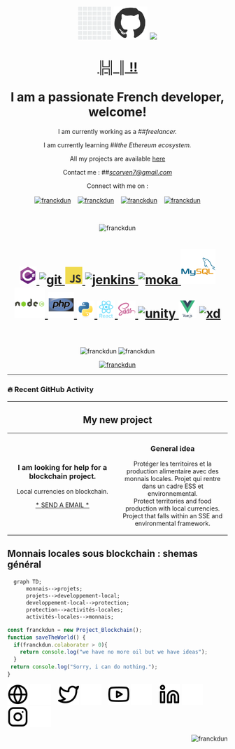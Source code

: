 <!-- username 
<h2 align="center"> ✨ <img src=" https://komarev.com/ghpvc/?username=franckdun&label=Profile%20views&color=0e75b6&style=flat" alt="franckdun" /> ✨ </h2>
-->

<!-- animation -->
<!--![gitartwork](gitartwork.svg)-->

<!-- frise -->
<h1 align="center"> <img src="./img/giphy005.webp" width="75px">  <img src="./img/gitcat.webp" width="76.5px">  <img src="https://media.giphy.com/media/dxn6fRlTIShoeBr69N/giphy.gif" width="75px"> </h1>
 
<!-- Intro phrase HI !--> 
 
<h1 align="center"><a href="https://franckdun.github.io/002_Anim-texte-js/" target="blank">&#9568;&#9571; &#9553; &#8252;</a> <br><br>
I am a passionate French developer, welcome!</h1>


<!-- presentation -->

<div align="center">
  
 I am currently working as a ##*freelancer.*

 I am currently learning ##*the Ethereum ecosystem.*

 All my projects are available [here](https://github.com/franckdun?tab=repositories)

 Contact me : ##*scorven7@gmail.com*
 
 Connect with me on :

<!-- hyperledger -->
<p align="center">
	<a href="#" target="blank"><img align="center" src="https://img.shields.io/badge/hyperledger-2F3134?style=for-the-badge&logo=hyperledger&logoColor=white" alt="franckdun" height="25" width="80" /></a>
	&nbsp;&nbsp;
<!-- Icone codepen --> 
	<a href="https://codepen.io/franckdun" target="blank"><img align="center" src="https://img.shields.io/badge/Codepen-000000?style=for-the-badge&logo=codepen&logoColor=white" alt="franckdun" height="25" width="90" /></a>
	&nbsp;&nbsp;
<!-- Icone mega -->	
	<a href="https://mega.nz/C!wTRmAC4a" target="blank"><img align="center" src="https://img.shields.io/badge/Mega-%23D90007.svg?style=for-the-badge&logo=Mega&logoColor=white" alt="franckdun" height="25" width="70" /></a>
<!-- Codecademy -->
	&nbsp;&nbsp;
	<a href="#" target="blank"><img align="center" src="https://img.shields.io/badge/Codecademy-FFF0E5?style=for-the-badge&logo=codecademy&logoColor=1F243A" alt="franckdun" height="25" width="80" /></a>
</p>
<!--
<p align="center">
	<a href="#" target="blank"><img align="center" src="https://img.shields.io/badge/Medium-12100E?style=for-the-badge&logo=medium&logoColor=white" alt="medium" height="25" width="80" /></a>
	&nbsp;&nbsp;
	<a href="#" target="blank"><img align="center" src="https://img.shields.io/badge/Binance-FCD535?style=for-the-badge&logo=binance&logoColor=white" alt="binance" height="25" width="80" /></a>
	&nbsp;&nbsp;
	<a href="#" target="blank"><img align="center" src="https://img.shields.io/badge/Ethereum-3C3C3D?style=for-the-badge&logo=Ethereum&logoColor=white" alt="ethereum" height="25" width="80" /></a>
	&nbsp;&nbsp;
	<a href="#" target="blank"><img align="center" src="https://img.shields.io/badge/Stellar-7D00FF?style=for-the-badge&logo=Stellar&logoColor=white" alt="stellar" height="25" width="80" /></a>
-->
	
</p> 
<br>
</div>
 
<!-- Technos -->

<!-- <h2 align="center">🛠 Languages and Tools 🛠</h2> -->

<p align="center">
  <img align="center" src="https://github-readme-stats.vercel.app/api/top-langs?username=franckdun&theme=onedark&show_icons=true&locale=en&layout=compact" alt="franckdun" /> </p>
  
<h1 align="center"> 
  
  <a href="https://www.w3schools.com/cs/" target="_blank" rel="noreferrer"> <img src="https://raw.githubusercontent.com/devicons/devicon/master/icons/csharp/csharp-original.svg" alt="csharp" width="40" height="40"/> </a> <a href="https://git- scm.com/" target="_blank" rel="noreferrer"> <img src="https://www.vectorlogo.zone/logos/git-scm/git-scm-icon.svg" alt="git" width="40" height="40"/> </a> <a href="https://developer.mozilla.org/en-US/docs/Web/JavaScript" target="_blank" rel="noreferrer "> <img src="https://raw.githubusercontent.com/devicons/devicon/master/icons/javascript/javascript-original.svg" alt="javascript" width="40" height="40"/> </a> <a href="https:// www.jenkins.io" target="_blank" rel="noreferrer"> <img src="https://www.vectorlogo.zone/logos/jenkins/jenkins-icon.svg" alt="jenkins" width=" 40" height="40"/> </a> <a href="https://mochajs.org" target="_blank" rel="noreferrer"> <img src="https://www.vectorlogo.zone/logos/mochajs/mochajs-icon.svg" alt="moka" width="40" height="40"/> </a> <a href="https://www.mysql.com/" target="_blank" rel="noreferrer"> <img src="https://raw.githubusercontent.com/devicons/devicon/master/icons/mysql/mysql-original-wordmark.svg" alt="mysql" width="80" height="80"/> </a> <a href="https://nodejs.org" target="_blank" rel="noreferrer"> <img src="https://raw.githubusercontent.com/devicons/devicon/master/icons/nodejs/nodejs-original-wordmark.svg" alt="nodejs" width="70" height="70"/> </a> <a href="https://www.php.net" target="_blank" rel="noreferrer"> <img src="https://raw.githubusercontent.com/devicons/devicon/master/icons/php/php-original.svg" alt="php" width="60" height="60"/> </a> <a href="https://www.python.org" target="_blank" rel="noreferrer"> <img src ="https://raw.githubusercontent.com/devicons/devicon/master/icons/python/python-original.svg" alt="python" width="40" height="40"/> </a> <a href="https://reactjs.org/" target="_blank" rel="noreferrer"> <img src="https://raw.githubusercontent.com/devicons/devicon/master/icons/react/react-original-wordmark.svg" alt="réagir" width="40" height="40"/> </a> <a href="https://sass-lang.com" target="_blank" rel="noreferrer"> <img src="https://raw.githubusercontent.com/devicons/devicon/master/icons/sass/sass-original.svg" alt="sass" width="40" height=" 40"/> </a> <a href="https://unity.com/" target="_blank" rel="noreferrer"> <img src="https://www.vectorlogo.zone/logos/unity3d/unity3d-icon.svg" alt="unity" width="40" height="40"/> </a> <a href="https://vuejs.org/" target="_blank" rel= "noreferrer"> <img src="https://raw.githubusercontent.com/devicons/devicon/master/icons/vuejs/vuejs-original-wordmark.svg" alt="vuejs" width="40" height=" 40"/></a> <a href="https://www.adobe.com/products/xd.html" target="_blank" rel="noreferrer"> <img src="https://cdn.worldvectorlogo.com/logos/adobe-xd.svg" alt="xd" width="40" height="40"/> </a> 
  
</h1>
<br>


<p align="center"> 
  <img align="center" src="https://github-readme-stats.vercel.app/api?username=franckdun&theme=onedark&show_icons=true&locale=fr" alt="franckdun" />
   <img align="center" src="https://github-readme-streak-stats.herokuapp.com/?user=franckdun&theme=onedark&" alt="franckdun" />
</p>

<!-- github coupes stats sombre-->
<p align="center">
  <a href="https://github.com/ryo-ma/github-profile-trophy"><img src="https://github-profile-trophy.vercel.app/?username=franckdun&theme=onedark" alt="franckdun" /></a > </p>

<!-- github coupes blanches-->
<!-- <p align="center"> <a href="https:/ /github.com/ryo-ma/github-profile-trophy"><img src="https://github-profile-trophy.vercel.app/?username=franckdun" alt="franckdun" /></a > </p> -->

-------------------------------------------------------------------------
### 🔥 Recent GitHub Activity
<!--START_SECTION:activity-->















<!--END_SECTION:activity-->
------------------------------------------------------------------
<!-- Projects --> 
<h2 align="center"> My new project </h2>
<div align="center">
  <table>
        <tr>
            <td width="50%">
                <h3 align="center">I am looking for help for a blockchain project.</h3>
                    <p align="center">
                        Local currencies on blockchain. 
                    </p>
                    <!-- envoyer un mail -->
					<p align="center">
						<a href="#">* SEND A EMAIL *</a>
					</p> 
            </td>
            <td width="50%">
                <h3 align="center">General idea</h3>
             <p align="center">
             	Protéger les territoires et la production alimentaire avec des monnais locales.
             	Projet qui rentre dans un cadre ESS et environnemental.
             	<br>
             	Protect territories and food production with local currencies.
              	Project that falls within an SSE and environmental framework.
             </p>
            </td>
        </tr>
  </table>
</div>

<!-- 👯 Je cherche à collaborer **pour sauver le monde.** -->

 ## Monnais locales sous blockchain : shemas général

<!-- shemas --> 

```mermaid
  graph TD;
      monnais-->projets;
      projets-->developpement-local;
      developpement-local-->protection;
      protection-->activités-locales;
      activités-locales-->monnais;
```
```javascript
const franckdun = new Project_Blockchain();
function saveTheWorld() {
  if(franckdun.colaborater > 0){
    return console.log("we have no more oil but we have ideas");
  }
 return console.log("Sorry, i can do nothing.");
}
```
<!-- reseaux sociaux -->
[![img_contact](./img/globe-light.svg)](www.mewe.com/i/franckdunoye#gh-light-mode-only)
[![img_contact](./img/globe-dark.svg)](www.mewe.com/i/franckdunoye#gh-dark-mode-only)
&nbsp;&nbsp;
[![img_contact](./img/twitter-light.svg)](www.mewe.com/i/franckdunoye#gh-light-mode-only)
[![img_contact](./img/twitter-dark.svg)](www.mewe.com/i/franckdunoye#gh-dark-mode-only)
&nbsp;&nbsp;
[![img_contact](./img/youtube-light.svg)](https://go.mikecodeur.com/youtube#gh-light-mode-only)
[![img_contact](./img/youtube-dark.svg)](www.mewe.com/i/franckdunoye#gh-dark-mode-only)
&nbsp;&nbsp;
[![img_contact](./img/linkedin-light.svg)](www.mewe.com/i/franckdunoye#gh-light-mode-only)
[![img_contact](./img/linkedin-dark.svg)](www.mewe.com/i/franckdunoye#gh-dark-mode-only)
&nbsp;&nbsp;
[![img_contact](./img/instagram-light.svg)](www.mewe.com/i/franckdunoye#gh-light-mode-only)
[![img_contact](./img/instagram-dark.svg)](www.mewe.com/i/franckdunoye#gh-dark-mode-only)


<!-- nombre de vue -->

<p align="right"> <img src="https://komarev.com/ghpvc/?username=franckdun&label=Profile%20views&color=0e75b6&style=flat" alt="franckdun" /> </p>



